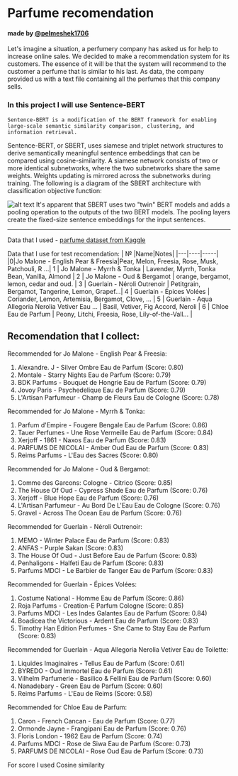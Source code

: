 # Parfume recomendation
#### made by [@pelmeshek1706](https://telegram.me/pelmeshek1706)

Let's imagine a situation, a perfumery company has asked us for help to increase online sales. We decided to make a recommendation system for its customers. The essence of it will be that the system will recommend to the customer a perfume that is similar to his last. As data, the company provided us with a text file containing all the perfumes that this company sells.

### In this project I will use Sentence-BERT
    Sentence-BERT is a modification of the BERT framework for enabling large-scale semantic similarity comparison, clustering, and information retrieval.

Sentence-BERT, or SBERT, uses siamese and triplet network structures to derive semantically meaningful sentence embeddings that can be compared using cosine-similarity. A siamese network consists of two or more identical subnetworks, where the two subnetworks share the same weights. Weights updating is mirrored across the subnetworks during training. The following is a diagram of the SBERT architecture with classification objective function:

![alt text](https://cf-courses-data.s3.us.cloud-object-storage.appdomain.cloud/IBM-GPXX068IEN/images/SBERT.png)
It's apparent that SBERT uses two "twin" BERT models and adds a pooling operation to the outputs of the two BERT models. The pooling layers create the fixed-size sentence embeddings for the input sentences.

------------------------------------

Data that I used - [parfume dataset from Kaggle](https://www.kaggle.com/datasets/nandini1999/perfume-recommendation-dataset?utm_medium=Exinfluencer&utm_source=Exinfluencer&utm_content=000026UJ&utm_term=10006555&utm_id=NA-SkillsNetwork-Channel-SkillsNetworkGuidedProjectsIBMGPXX068IEN1371-2022-01-01)


Data that I use for test recomendation:
| № |Name|Notes|
|---|----|-----|
|0|Jo Malone - English Pear & Freesia|Pear, Melon, Freesia, Rose, Musk, Patchouli, R ...|
1 |	Jo Malone - Myrrh & Tonka |	Lavender, Myrrh, Tonka Bean, Vanilla, Almond |
2 |	Jo Malone - Oud & Bergamot |	orange, bergamot, lemon, cedar and oud. |
3 |	Guerlain - Néroli Outrenoir	| Petitgrain, Bergamot, Tangerine, Lemon, Grapef...|
4 |	Guerlain - Épices Volées | Coriander, Lemon, Artemisia, Bergamot, Clove, ... |
5 |	Guerlain - Aqua Allegoria Nerolia Vetiver Eau ... |	Basil, Vetiver, Fig Accord, Neroli |
6 |	Chloe Eau de Parfum	 | Peony, Litchi, Freesia, Rose, Lily-of-the-Vall... |

Recomendation that I collect: 
----------------------------
Recommended for Jo Malone - English Pear & Freesia:
 1. Alexandre. J - Silver Ombre Eau de Parfum (Score: 0.80)
 2. Montale - Starry Nights Eau de Parfum (Score: 0.79)
 3. BDK Parfums - Bouquet de Hongrie Eau de Parfum (Score: 0.79)
 4. Jovoy Paris - Psychedelique Eau de Parfum (Score: 0.79)
 5. L'Artisan Parfumeur - Champ de Fleurs Eau de Cologne (Score: 0.78)


Recommended for Jo Malone - Myrrh & Tonka:
 1. Parfum d'Empire - Fougere Bengale Eau de Parfum (Score: 0.86)
 2. Tauer Perfumes - Une Rose Vermeille Eau de Parfum (Score: 0.84)
 3. Xerjoff - 1861 - Naxos Eau de Parfum (Score: 0.83)
 4. PARFUMS DE NICOLAI - Amber Oud Eau de Parfum (Score: 0.83)
 5. Reims Parfums - L'Eau des Sacres (Score: 0.80)


Recommended for Jo Malone - Oud & Bergamot:
 1. Comme des Garcons: Cologne - Citrico (Score: 0.85)
 2. The House Of Oud - Cypress Shade Eau de Parfum (Score: 0.76)
 3. Xerjoff - Blue Hope Eau de Parfum (Score: 0.76)
 4. L'Artisan Parfumeur - Au Bord De L'Eau Eau de Cologne (Score: 0.76)
 5. Gravel - Across The Ocean Eau de Parfum (Score: 0.76)


Recommended for Guerlain - Néroli Outrenoir:
 1. MEMO - Winter Palace Eau de Parfum (Score: 0.83)
 2. ANFAS - Purple Sakan (Score: 0.83)
 3. The House Of Oud - Just Before Eau de Parfum (Score: 0.83)
 4. Penhaligons - Halfeti Eau de Parfum (Score: 0.83)
 5. Parfums MDCI - Le Barbier de Tanger Eau de Parfum (Score: 0.83)


Recommended for Guerlain - Épices Volées:
 1. Costume National - Homme Eau de Parfum (Score: 0.86)
 2. Roja Parfums - Creation-E Parfum Cologne (Score: 0.85)
 3. Parfums MDCI - Les Indes Galantes Eau de Parfum (Score: 0.84)
 4. Boadicea the Victorious - Ardent Eau de Parfum (Score: 0.83)
 5. Timothy Han Edition Perfumes - She Came to Stay Eau de Parfum (Score: 0.83)


Recommended for Guerlain - Aqua Allegoria Nerolia Vetiver Eau de Toilette:
 1. Liquides Imaginaires - Tellus Eau de Parfum (Score: 0.61)
 2. BYREDO - Oud Immortel Eau de Parfum (Score: 0.61)
 3. Vilhelm Parfumerie - Basilico & Fellini Eau de Parfum (Score: 0.60)
 4. Nanadebary - Green Eau de Parfum (Score: 0.60)
 5. Reims Parfums - L'Eau de Reims (Score: 0.58)


Recommended for Chloe Eau de Parfum:
 1. Caron - French Cancan - Eau de Parfum (Score: 0.77)
 2. Ormonde Jayne - Frangipani Eau de Parfum (Score: 0.76)
 3. Floris London - 1962 Eau de Parfum (Score: 0.74)
 4. Parfums MDCI - Rose de Siwa Eau de Parfum (Score: 0.73)
 5. PARFUMS DE NICOLAI - Rose Oud Eau de Parfum (Score: 0.73)

For score I used Cosine similarity
